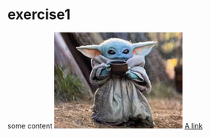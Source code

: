 # exercise1
some content
![Yoda](Download.jpg)
[A link](https://nebula.org/whole-genome-sequencing-dna-test/)

